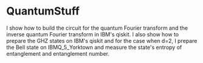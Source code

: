 # QuantumStuff
I show how to build the circuit for the quantum Fourier transform and the inverse quantum Fourier transform in IBM's qiskit. I also show how to prepare the GHZ states on IBM's qiskit and for the case when d=2, I prepare the Bell state on IBMQ_5_Yorktown and measure the state's entropy of entanglement and entanglement number. 

